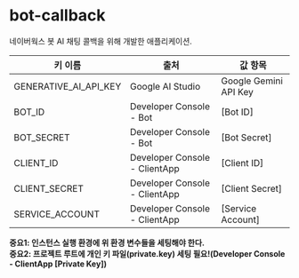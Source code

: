 # bot-callback

네이버웍스 봇 AI 채팅 콜백을 위해 개발한 애플리케이션.

| 키 이름                  | 출처                            | 값 항목                  |
|-----------------------|-------------------------------|-----------------------|
| GENERATIVE_AI_API_KEY | Google AI Studio              | Google Gemini API Key |
| BOT_ID                | Developer Console - Bot       | [Bot ID]              |
| BOT_SECRET            | Developer Console - Bot       | [Bot Secret]          |
| CLIENT_ID             | Developer Console - ClientApp | [Client ID]           |
| CLIENT_SECRET         | Developer Console - ClientApp | [Client Secret]       |
| SERVICE_ACCOUNT       | Developer Console - ClientApp | [Service Account]     |

**중요1: 인스턴스 실행 환경에 위 환경 변수들을 세팅해야 한다.**  
**중요2: 프로젝트 루트에 개인 키 파일(private.key) 세팅 필요!(Developer Console - ClientApp [Private Key])**
